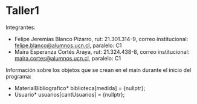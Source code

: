 # Taller1
Integrantes:
- Felipe Jeremias Blanco Pizarro, rut: 21.301.314-9, correo institucional: felipe.blanco@alumnos.ucn.cl, paralelo: C1
- Maira Esperanza Cortés Araya, rut: 21.324.438-8, correo institucional: maira.cortes@alumnos.ucn.cl, paralelo: C1

Información sobre los objetos que se crean en el main durante el inicio del programa:
- MaterialBibliografico* biblioteca[medida] = {nullptr};
- Usuario* usuarios[cantUsuarios] = {nullptr};